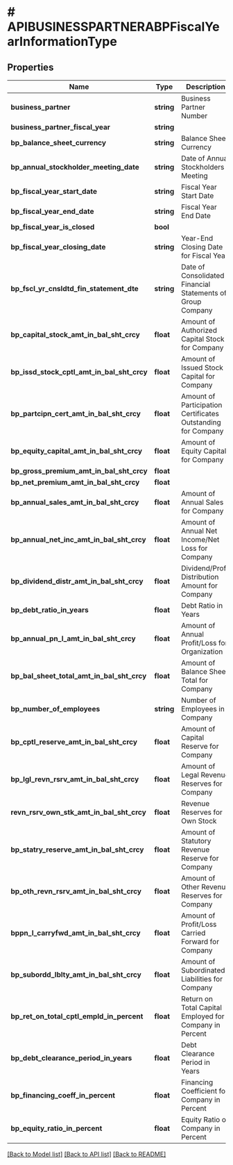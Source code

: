 # # APIBUSINESSPARTNERABPFiscalYearInformationType

## Properties

Name | Type | Description | Notes
------------ | ------------- | ------------- | -------------
**business_partner** | **string** | Business Partner Number | [optional]
**business_partner_fiscal_year** | **string** |  | [optional]
**bp_balance_sheet_currency** | **string** | Balance Sheet Currency | [optional]
**bp_annual_stockholder_meeting_date** | **string** | Date of Annual Stockholders Meeting | [optional]
**bp_fiscal_year_start_date** | **string** | Fiscal Year Start Date | [optional]
**bp_fiscal_year_end_date** | **string** | Fiscal Year End Date | [optional]
**bp_fiscal_year_is_closed** | **bool** |  | [optional]
**bp_fiscal_year_closing_date** | **string** | Year-End Closing Date for Fiscal Year | [optional]
**bp_fscl_yr_cnsldtd_fin_statement_dte** | **string** | Date of Consolidated Financial Statements of Group Company | [optional]
**bp_capital_stock_amt_in_bal_sht_crcy** | **float** | Amount of Authorized Capital Stock for Company | [optional]
**bp_issd_stock_cptl_amt_in_bal_sht_crcy** | **float** | Amount of Issued Stock Capital for Company | [optional]
**bp_partcipn_cert_amt_in_bal_sht_crcy** | **float** | Amount of Participation Certificates Outstanding for Company | [optional]
**bp_equity_capital_amt_in_bal_sht_crcy** | **float** | Amount of Equity Capital for Company | [optional]
**bp_gross_premium_amt_in_bal_sht_crcy** | **float** |  | [optional]
**bp_net_premium_amt_in_bal_sht_crcy** | **float** |  | [optional]
**bp_annual_sales_amt_in_bal_sht_crcy** | **float** | Amount of Annual Sales for Company | [optional]
**bp_annual_net_inc_amt_in_bal_sht_crcy** | **float** | Amount of Annual Net Income/Net Loss for Company | [optional]
**bp_dividend_distr_amt_in_bal_sht_crcy** | **float** | Dividend/Profit Distribution Amount for Company | [optional]
**bp_debt_ratio_in_years** | **float** | Debt Ratio in Years | [optional]
**bp_annual_pn_l_amt_in_bal_sht_crcy** | **float** | Amount of Annual Profit/Loss for Organization | [optional]
**bp_bal_sheet_total_amt_in_bal_sht_crcy** | **float** | Amount of Balance Sheet Total for Company | [optional]
**bp_number_of_employees** | **string** | Number of Employees in Company | [optional]
**bp_cptl_reserve_amt_in_bal_sht_crcy** | **float** | Amount of Capital Reserve for Company | [optional]
**bp_lgl_revn_rsrv_amt_in_bal_sht_crcy** | **float** | Amount of Legal Revenue Reserves for Company | [optional]
**revn_rsrv_own_stk_amt_in_bal_sht_crcy** | **float** | Revenue Reserves for Own Stock | [optional]
**bp_statry_reserve_amt_in_bal_sht_crcy** | **float** | Amount of Statutory Revenue Reserve for Company | [optional]
**bp_oth_revn_rsrv_amt_in_bal_sht_crcy** | **float** | Amount of Other Revenue Reserves for Company | [optional]
**bppn_l_carryfwd_amt_in_bal_sht_crcy** | **float** | Amount of Profit/Loss Carried Forward for Company | [optional]
**bp_subordd_lblty_amt_in_bal_sht_crcy** | **float** | Amount of Subordinated Liabilities for Company | [optional]
**bp_ret_on_total_cptl_empld_in_percent** | **float** | Return on Total Capital Employed for Company in Percent | [optional]
**bp_debt_clearance_period_in_years** | **float** | Debt Clearance Period in Years | [optional]
**bp_financing_coeff_in_percent** | **float** | Financing Coefficient for Company in Percent | [optional]
**bp_equity_ratio_in_percent** | **float** | Equity Ratio of Company in Percent | [optional]

[[Back to Model list]](../../README.md#models) [[Back to API list]](../../README.md#endpoints) [[Back to README]](../../README.md)
